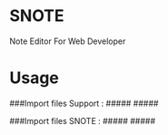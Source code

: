 # SNOTE
Note Editor For Web Developer

# Usage
###Import files Support :
#####<link rel="stylesheet" href="https://maxcdn.bootstrapcdn.com/bootstrap/4.3.1/css/bootstrap.min.css">
#####<script src="https://ajax.googleapis.com/ajax/libs/jquery/3.4.1/jquery.min.js"></script>

###Import files SNOTE :
#####<link rel="stylesheet" href="/SNOTE/s-note.css">
#####<script src="https:/SNOTE/s-note.js"></script>
